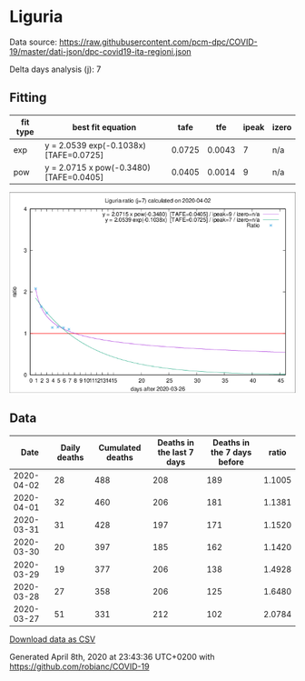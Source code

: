 # Liguria

Data source: https://raw.githubusercontent.com/pcm-dpc/COVID-19/master/dati-json/dpc-covid19-ita-regioni.json

Delta days analysis (j): 7

## Fitting 
|fit type|best fit equation|tafe|tfe|ipeak|izero|
|-------|-----|--------|------|---|---|
|exp|y = 2.0539 exp(-0.1038x)  [TAFE=0.0725]|0.0725|0.0043|7|n/a|
|pow|y = 2.0715 x pow(-0.3480)  [TAFE=0.0405]|0.0405|0.0014|9|n/a|

![Plot](COVID-19_liguria_j7_2020-04-02.png)

## Data
|Date|Daily deaths|Cumulated deaths|Deaths in the last 7 days|Deaths in the 7 days before|ratio|
|----|----------|-----------|-------|--------------------|-----|
|2020-04-02|28|488|208|189|1.1005|
|2020-04-01|32|460|206|181|1.1381|
|2020-03-31|31|428|197|171|1.1520|
|2020-03-30|20|397|185|162|1.1420|
|2020-03-29|19|377|206|138|1.4928|
|2020-03-28|27|358|206|125|1.6480|
|2020-03-27|51|331|212|102|2.0784|

[Download data as CSV](COVID-19_liguria_j7_2020-04-02.csv)

Generated April 8th, 2020 at 23:43:36 UTC+0200 with https://github.com/robianc/COVID-19
